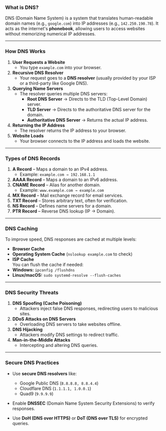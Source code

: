 ### What is DNS?  

DNS (Domain Name System) is a system that translates human-readable domain names (e.g., `google.com`) into IP addresses (e.g., `142.250.190.78`). It acts as the internet's **phonebook**, allowing users to access websites without memorizing numerical IP addresses.  

---

### How DNS Works  
1. **User Requests a Website**  
   - You type `example.com` into your browser.  
1. **Recursive DNS Resolver**  
   - Your request goes to a **DNS resolver** (usually provided by your ISP or a third-party like Google DNS).  
1. **Querying Name Servers**  
   - The resolver queries multiple DNS servers:  
     - **Root DNS Server** → Directs to the TLD (Top-Level Domain) server.  
     - **TLD Server** → Directs to the authoritative DNS server for the domain.  
     - **Authoritative DNS Server** → Returns the actual IP address.  
1. **Returning the IP Address**  
   - The resolver returns the IP address to your browser.  
1. **Website Loads**  
   - Your browser connects to the IP address and loads the website.  

---

### Types of DNS Records  

1. **A Record** – Maps a domain to an IPv4 address.  
   - Example: `example.com → 192.168.1.1`  
1. **AAAA Record** – Maps a domain to an IPv6 address.  
2. **CNAME Record** – Alias for another domain.  
   - Example: `www.example.com → example.com`  
1. **MX Record** – Mail exchange record for email services.  
2. **TXT Record** – Stores arbitrary text, often for verification.  
3. **NS Record** – Defines name servers for a domain.  
4. **PTR Record** – Reverse DNS lookup (IP → Domain).  

---

### DNS Caching  

To improve speed, DNS responses are cached at multiple levels:  
- **Browser Cache**  
- **Operating System Cache** (`nslookup example.com` to check)  
- **ISP Cache**  
You can flush the cache if needed:  
- **Windows:** `ipconfig /flushdns`  
- **Linux/macOS:** `sudo systemd-resolve --flush-caches`  

---

### DNS Security Threats  
1. **DNS Spoofing (Cache Poisoning)**  
   - Attackers inject false DNS responses, redirecting users to malicious sites.  
1. **DDoS Attacks on DNS Servers**  
   - Overloading DNS servers to take websites offline.  
1. **DNS Hijacking**  
   - Attackers modify DNS settings to redirect traffic.  
1. **Man-in-the-Middle Attacks**  
   - Intercepting and altering DNS queries.  

---

### Secure DNS Practices  

- Use **secure DNS resolvers** like:  
  - Google Public DNS (`8.8.8.8, 8.8.4.4`)  
  - Cloudflare DNS (`1.1.1.1, 1.0.0.1`)  
  - Quad9 (`9.9.9.9`)  

- Enable **DNSSEC** (Domain Name System Security Extensions) to verify responses.  
- Use **DoH (DNS over HTTPS)** or **DoT (DNS over TLS)** for encrypted queries.  
